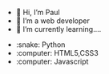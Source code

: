 - 👋 Hi, I’m Paul
- 👀 I’m a web developer
- 🌱 I’m currently learning....
<ul>
<li>:snake: Python</li>
<li>:computer: HTML5,CSS3</li>
<li>:computer: Javascript</li>
</ul>

<!---
arudu/arudu is a ✨ special ✨ repository because its `README.md` (this file) appears on your GitHub profile.
You can click the Preview link to take a look at your changes.
--->
